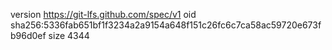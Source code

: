 version https://git-lfs.github.com/spec/v1
oid sha256:5336fab651bf1f3234a2a9154a648f151c26fc6c7ca58ac59720e673fb96d0ef
size 4344
